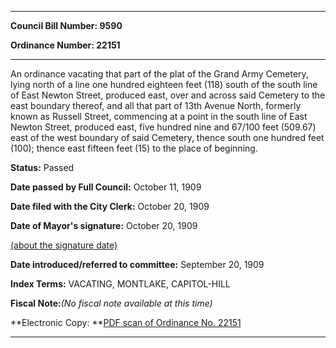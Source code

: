 

********

**Council Bill Number: 9590**
   
**Ordinance Number: 22151**
********

 An ordinance vacating that part of the plat of the Grand Army Cemetery, lying north of a line one hundred eighteen feet (118) south of the south line of East Newton Street, produced east, over and across said Cemetery to the east boundary thereof, and all that part of 13th Avenue North, formerly known as Russell Street, commencing at a point in the south line of East Newton Street, produced east, five hundred nine and 67/100 feet (509.67) east of the west boundary of said Cemetery, thence south one hundred feet (100); thence east fifteen feet (15) to the place of beginning.

**Status:** Passed
   
**Date passed by Full Council:** October 11, 1909
   
**Date filed with the City Clerk:** October 20, 1909
   
**Date of Mayor's signature:** October 20, 1909
   
[(about the signature date)](/~public/approvaldate.htm)
   
   
   
**Date introduced/referred to committee:** September 20, 1909
   
   
**Index Terms:** VACATING, MONTLAKE, CAPITOL-HILL

**Fiscal Note:**_(No fiscal note available at this time)_

**Electronic Copy: **[PDF scan of Ordinance No. 22151](/~archives/Ordinances/Ord_22151.pdf)

********

